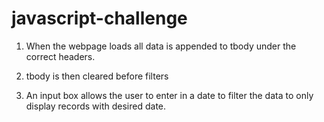 # javascript-challenge

1)  When the webpage loads all data is appended to tbody under the correct headers.

2)  tbody is then cleared before filters

3)  An input box allows the user to enter in a date to filter the data to only display records with desired date.